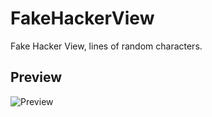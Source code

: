 # FakeHackerView

Fake Hacker View, lines of random characters.

## Preview

![Preview](https://github.com/n0ct3ri4/FakeHackerView/blob/main/preview/image.png)

